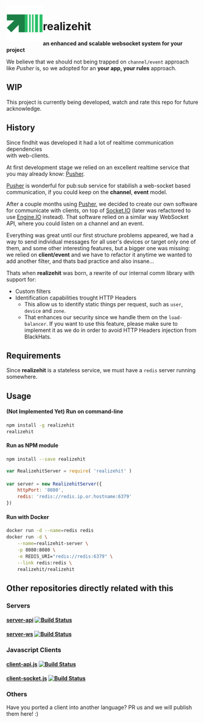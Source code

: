<a href="http://github.com/realizehit/realizehit">
    <img src="https://raw.githubusercontent.com/realizehit/presskit/master/logo/icons/512x512/icon_g.png" alt="realizehit logo" align="left" width=96px />
</a>

# realizehit

**an enhanced and scalable websocket system for your project**


We believe that we should not being trapped on `channel/event` approach like
*Pusher* is, so we adopted for an **your app, your rules** approach.

## WIP
This project is currently being developed, watch and rate this repo for future
acknowledge.

## History

Since findhit was developed it had a lot of realtime communication dependencies  
with web-clients.

At first development stage we relied on an excellent realtime service that you
may already know: [Pusher](http://pusher.com).

[Pusher](http://pusher.com) is wonderful for pub:sub service for stabilish a
web-socket based communication, if you could keep on the **channel**, **event**
model.

After a couple months using [Pusher](http://pusher.com), we decided to create
our own software for communicate with clients, on top of
[Socket.IO](http://socket.io/) (later was refactored to use
[Engine.IO](https://github.com/Automattic/engine.io) instead).
That software relied on a similar way WebSocket API, where you could listen on
a channel and an event.

Everything was great until our first structure problems appeared, we had a way
to send individual messages for all user's devices or target only one of them,
and some other interesting features, but a bigger one was missing: we relied on
**client/event** and we have to refactor it anytime we wanted to add another
filter, and thats bad practice and also insane...

Thats when **realizehit** was born, a rewrite of our internal comm library with
support for:

* Custom filters
* Identification capabilities trought HTTP Headers
    * This allow us to identify static things per request, such as `user`,
      `device` and `zone`.
    * That enhances our security since we handle them on the `load-balancer`. If
      you want to use this feature, please make sure to implement it as we do in
      order to avoid HTTP Headers injection from BlackHats.



## Requirements

Since **realizehit** is a stateless service, we must have a `redis` server running
somewhere.

## Usage

#### (Not Implemented Yet) Run on command-line

```bash
npm install -g realizehit
realizehit
```

#### Run as NPM module

```bash
npm install --save realizehit
```

```javascript
var RealizehitServer = require( 'realizehit' )

var server = new RealizehitServer({
    httpPort: '8080',
    redis: 'redis://redis.ip.or.hostname:6379'
})
```

#### Run with Docker

```bash
docker run -d --name=redis redis
docker run -d \
    --name=realizehit-server \
    -p 8080:8080 \
    -e REDIS_URI="redis://redis:6379" \
    --link redis:redis \
    realizehit/realizehit
```


## Other repositories directly related with this

### Servers

#### [server-api](https://github.com/realizehit/server-api) [![Build Status](https://travis-ci.org/realizehit/server-api.svg?branch=master)](https://travis-ci.org/realizehit/server-api)
#### [server-ws](https://github.com/realizehit/server-ws) [![Build Status](https://travis-ci.org/realizehit/server-ws.svg?branch=master)](https://travis-ci.org/realizehit/server-ws)

### Javascript Clients

#### [client-api.js](https://github.com/realizehit/client-api.js) [![Build Status](https://travis-ci.org/realizehit/client-api.js.svg?branch=master)](https://travis-ci.org/realizehit/client-api.js)
#### [client-socket.js](https://github.com/realizehit/client-socket.js) [![Build Status](https://travis-ci.org/realizehit/client-socket.js.svg?branch=master)](https://travis-ci.org/realizehit/client-socket.js)

### Others

Have you ported a client into another language? PR us and we will publish them
here! :)
